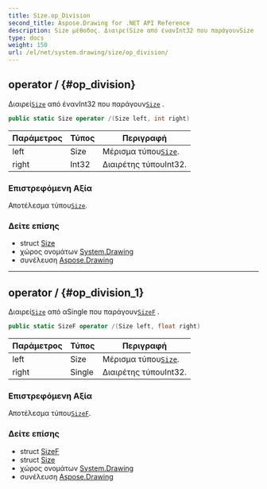 ```yaml
---
title: Size.op_Division
second_title: Aspose.Drawing for .NET API Reference
description: Size μέθοδος. ΔιαιρείSize από ένανInt32 που παράγουνSize .
type: docs
weight: 150
url: /el/net/system.drawing/size/op_division/
---
```

## operator / {#op_division}

Διαιρεί[`Size`](../) από ένανInt32 που παράγουν[`Size`](../) .

```csharp
public static Size operator /(Size left, int right)
```

| Παράμετρος | Τύπος | Περιγραφή |
| --- | --- | --- |
| left | Size | Μέρισμα τύπου[`Size`](../). |
| right | Int32 | Διαιρέτης τύπουInt32. |

### Επιστρεφόμενη Αξία

Αποτέλεσμα τύπου[`Size`](../).

### Δείτε επίσης

* struct [Size](../)
* χώρος ονομάτων [System.Drawing](../../size/)
* συνέλευση [Aspose.Drawing](../../../)

---

## operator / {#op_division_1}

Διαιρεί[`Size`](../) από αSingle που παράγουν[`SizeF`](../../sizef/) .

```csharp
public static SizeF operator /(Size left, float right)
```

| Παράμετρος | Τύπος | Περιγραφή |
| --- | --- | --- |
| left | Size | Μέρισμα τύπου[`Size`](../). |
| right | Single | Διαιρέτης τύπουInt32. |

### Επιστρεφόμενη Αξία

Αποτέλεσμα τύπου[`SizeF`](../../sizef/).

### Δείτε επίσης

* struct [SizeF](../../sizef/)
* struct [Size](../)
* χώρος ονομάτων [System.Drawing](../../size/)
* συνέλευση [Aspose.Drawing](../../../)


